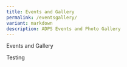 ```yaml
---
title: Events and Gallery
permalink: /eventsgallery/
variant: markdown
description: ADPS Events and Photo Gallery
---
```

Events and Gallery

Testing